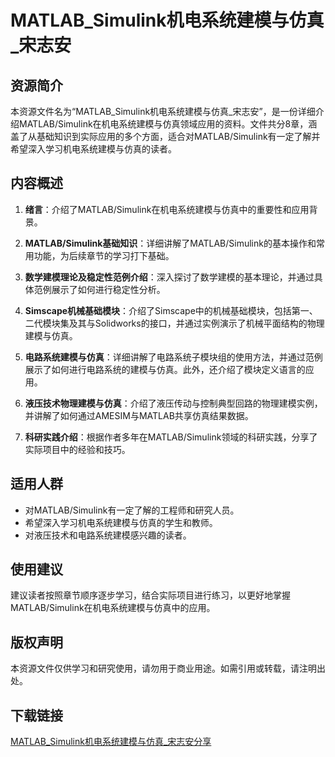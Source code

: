 # MATLAB_Simulink机电系统建模与仿真_宋志安

## 资源简介

本资源文件名为“MATLAB_Simulink机电系统建模与仿真_宋志安”，是一份详细介绍MATLAB/Simulink在机电系统建模与仿真领域应用的资料。文件共分8章，涵盖了从基础知识到实际应用的多个方面，适合对MATLAB/Simulink有一定了解并希望深入学习机电系统建模与仿真的读者。

## 内容概述

1. **绪言**：介绍了MATLAB/Simulink在机电系统建模与仿真中的重要性和应用背景。

2. **MATLAB/Simulink基础知识**：详细讲解了MATLAB/Simulink的基本操作和常用功能，为后续章节的学习打下基础。

3. **数学建模理论及稳定性范例介绍**：深入探讨了数学建模的基本理论，并通过具体范例展示了如何进行稳定性分析。

4. **Simscape机械基础模块**：介绍了Simscape中的机械基础模块，包括第一、二代模块集及其与Solidworks的接口，并通过实例演示了机械平面结构的物理建模与仿真。

5. **电路系统建模与仿真**：详细讲解了电路系统子模块组的使用方法，并通过范例展示了如何进行电路系统的建模与仿真。此外，还介绍了模块定义语言的应用。

6. **液压技术物理建模与仿真**：介绍了液压传动与控制典型回路的物理建模实例，并讲解了如何通过AMESIM与MATLAB共享仿真结果数据。

7. **科研实践介绍**：根据作者多年在MATLAB/Simulink领域的科研实践，分享了实际项目中的经验和技巧。

## 适用人群

- 对MATLAB/Simulink有一定了解的工程师和研究人员。
- 希望深入学习机电系统建模与仿真的学生和教师。
- 对液压技术和电路系统建模感兴趣的读者。

## 使用建议

建议读者按照章节顺序逐步学习，结合实际项目进行练习，以更好地掌握MATLAB/Simulink在机电系统建模与仿真中的应用。

## 版权声明

本资源文件仅供学习和研究使用，请勿用于商业用途。如需引用或转载，请注明出处。

## 下载链接

[MATLAB_Simulink机电系统建模与仿真_宋志安分享](https://pan.quark.cn/s/c9c764283e92)